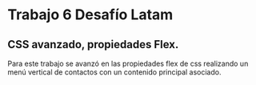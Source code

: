 # Trabajo 6 Desafío Latam
## CSS avanzado, propiedades Flex.

Para este trabajo se avanzó en las propiedades flex de css realizando un menú vertical de contactos con un contenido principal asociado. 
